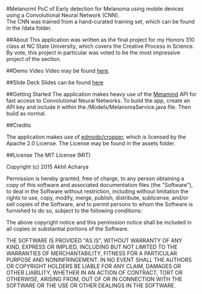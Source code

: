 #Melanorml
PoC of Early detection for Melanoma using mobile devices using a Convolutional Neural Network (CNN).  
The CNN was trained from a hand-curated training set, which can be found in the /data folder.

##About
This application was written as the final project for my Honors 310 class at NC State University, which covers the Creative Process in Science. By vote, this project in particular was voted to be the most impressive project of the section.

##Demo Video
Video may be found [here](https://www.youtube.com/embed/J6HgB2uLf6M).

##Slide Deck
Slides can be found [here](https://docs.google.com/presentation/d/1KWWua1R3g4If4Sazgls8uGM5KEeL75cZn2ZkIc77QQs/edit?usp=sharing)

##Getting Started
The application makes heavy use of the [Metamind](https://www.metamind.io/) API for fast access to Convolutional Neural Networks. To build the app, create an API key and include it within the /Models/MelanomaService.java file. Then build as normal.

##Credits

The application makes use of [edmodo/cropper](https://github.com/edmodo/cropper), which is licensed by the Apache 2.0 License. The License may be found in the assets folder.


##License
The MIT License (MIT)

Copyright (c) 2015 Akhil Acharya

Permission is hereby granted, free of charge, to any person obtaining a copy
of this software and associated documentation files (the "Software"), to deal
in the Software without restriction, including without limitation the rights
to use, copy, modify, merge, publish, distribute, sublicense, and/or sell
copies of the Software, and to permit persons to whom the Software is
furnished to do so, subject to the following conditions:

The above copyright notice and this permission notice shall be included in
all copies or substantial portions of the Software.

THE SOFTWARE IS PROVIDED "AS IS", WITHOUT WARRANTY OF ANY KIND, EXPRESS OR
IMPLIED, INCLUDING BUT NOT LIMITED TO THE WARRANTIES OF MERCHANTABILITY,
FITNESS FOR A PARTICULAR PURPOSE AND NONINFRINGEMENT. IN NO EVENT SHALL THE
AUTHORS OR COPYRIGHT HOLDERS BE LIABLE FOR ANY CLAIM, DAMAGES OR OTHER
LIABILITY, WHETHER IN AN ACTION OF CONTRACT, TORT OR OTHERWISE, ARISING FROM,
OUT OF OR IN CONNECTION WITH THE SOFTWARE OR THE USE OR OTHER DEALINGS IN
THE SOFTWARE.
